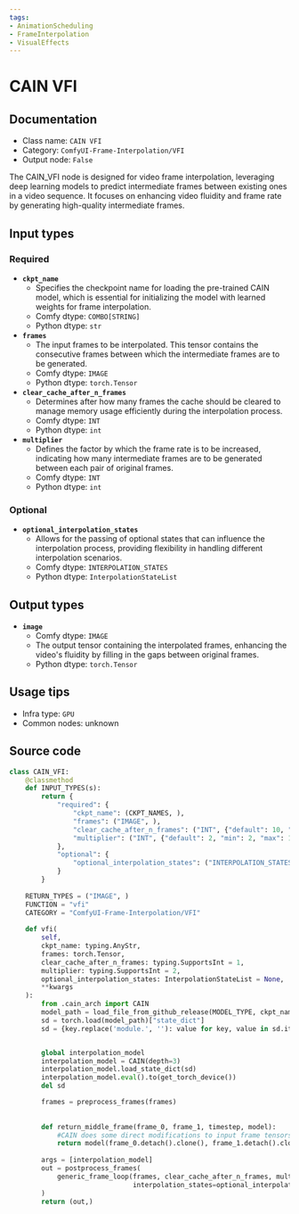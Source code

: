 ```yaml
---
tags:
- AnimationScheduling
- FrameInterpolation
- VisualEffects
---
```


# CAIN VFI
## Documentation
- Class name: `CAIN VFI`
- Category: `ComfyUI-Frame-Interpolation/VFI`
- Output node: `False`

The CAIN_VFI node is designed for video frame interpolation, leveraging deep learning models to predict intermediate frames between existing ones in a video sequence. It focuses on enhancing video fluidity and frame rate by generating high-quality intermediate frames.
## Input types
### Required
- **`ckpt_name`**
    - Specifies the checkpoint name for loading the pre-trained CAIN model, which is essential for initializing the model with learned weights for frame interpolation.
    - Comfy dtype: `COMBO[STRING]`
    - Python dtype: `str`
- **`frames`**
    - The input frames to be interpolated. This tensor contains the consecutive frames between which the intermediate frames are to be generated.
    - Comfy dtype: `IMAGE`
    - Python dtype: `torch.Tensor`
- **`clear_cache_after_n_frames`**
    - Determines after how many frames the cache should be cleared to manage memory usage efficiently during the interpolation process.
    - Comfy dtype: `INT`
    - Python dtype: `int`
- **`multiplier`**
    - Defines the factor by which the frame rate is to be increased, indicating how many intermediate frames are to be generated between each pair of original frames.
    - Comfy dtype: `INT`
    - Python dtype: `int`
### Optional
- **`optional_interpolation_states`**
    - Allows for the passing of optional states that can influence the interpolation process, providing flexibility in handling different interpolation scenarios.
    - Comfy dtype: `INTERPOLATION_STATES`
    - Python dtype: `InterpolationStateList`
## Output types
- **`image`**
    - Comfy dtype: `IMAGE`
    - The output tensor containing the interpolated frames, enhancing the video's fluidity by filling in the gaps between original frames.
    - Python dtype: `torch.Tensor`
## Usage tips
- Infra type: `GPU`
- Common nodes: unknown


## Source code
```python
class CAIN_VFI:
    @classmethod
    def INPUT_TYPES(s):
        return {
            "required": {
                "ckpt_name": (CKPT_NAMES, ),
                "frames": ("IMAGE", ),
                "clear_cache_after_n_frames": ("INT", {"default": 10, "min": 1, "max": 1000}),
                "multiplier": ("INT", {"default": 2, "min": 2, "max": 1000})
            },
            "optional": {
                "optional_interpolation_states": ("INTERPOLATION_STATES", )
            }
        }
    
    RETURN_TYPES = ("IMAGE", )
    FUNCTION = "vfi"
    CATEGORY = "ComfyUI-Frame-Interpolation/VFI"
    
    def vfi(
        self,
        ckpt_name: typing.AnyStr, 
        frames: torch.Tensor, 
        clear_cache_after_n_frames: typing.SupportsInt = 1,
        multiplier: typing.SupportsInt = 2,
        optional_interpolation_states: InterpolationStateList = None,
        **kwargs
    ):
        from .cain_arch import CAIN
        model_path = load_file_from_github_release(MODEL_TYPE, ckpt_name)
        sd = torch.load(model_path)["state_dict"]
        sd = {key.replace('module.', ''): value for key, value in sd.items()}


        global interpolation_model
        interpolation_model = CAIN(depth=3)
        interpolation_model.load_state_dict(sd)
        interpolation_model.eval().to(get_torch_device())
        del sd

        frames = preprocess_frames(frames)
    
        
        def return_middle_frame(frame_0, frame_1, timestep, model):
            #CAIN does some direct modifications to input frame tensors so we need to clone them
            return model(frame_0.detach().clone(), frame_1.detach().clone())[0]
        
        args = [interpolation_model]
        out = postprocess_frames(
            generic_frame_loop(frames, clear_cache_after_n_frames, multiplier, return_middle_frame, *args, 
                               interpolation_states=optional_interpolation_states, use_timestep=False, dtype=torch.float32)
        )
        return (out,)

```
